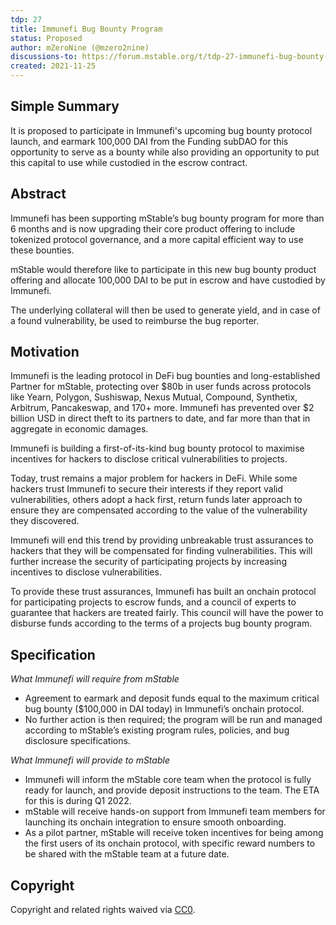 ```yaml
---
tdp: 27
title: Immunefi Bug Bounty Program
status: Proposed
author: mZeroNine (@mzero2nine)
discussions-to: https://forum.mstable.org/t/tdp-27-immunefi-bug-bounty-program/721
created: 2021-11-25
---
```


## Simple Summary

It is proposed to participate in Immunefi's upcoming bug bounty protocol launch, and earmark 100,000 DAI from the Funding subDAO for this opportunity to serve as a bounty while also providing an opportunity to put this capital to use while custodied in the escrow contract.

## Abstract

Immunefi has been supporting mStable’s bug bounty program for more than 6 months and is now upgrading their core product offering to include tokenized protocol governance, and a more capital efficient way to use these bounties.

mStable would therefore like to participate in this new bug bounty product offering and allocate 100,000 DAI to be put in escrow and have custodied by Immunefi.

The underlying collateral will then be used to generate yield, and in case of a found vulnerability, be used to reimburse the bug reporter.

## Motivation

Immunefi is the leading protocol in DeFi bug bounties and long-established Partner for mStable, protecting over $80b in user funds across protocols like Yearn, Polygon, Sushiswap, Nexus Mutual, Compound, Synthetix, Arbitrum, Pancakeswap, and 170+ more. Immunefi has prevented over $2 billion USD in direct theft to its partners to date, and far more than that in aggregate in economic damages.

Immunefi is building a first-of-its-kind bug bounty protocol to maximise incentives for hackers to disclose critical vulnerabilities to projects.

Today, trust remains a major problem for hackers in DeFi. While some hackers trust Immunefi to secure their interests if they report valid vulnerabilities, others adopt a hack first, return funds later approach to ensure they are compensated according to the value of the vulnerability they discovered.

Immunefi will end this trend by providing unbreakable trust assurances to hackers that they will be compensated for finding vulnerabilities. This will further increase the security of participating projects by increasing incentives to disclose vulnerabilities.

To provide these trust assurances, Immunefi has built an onchain protocol for participating projects to escrow funds, and a council of experts to guarantee that hackers are treated fairly. This council will have the power to disburse funds according to the terms of a projects bug bounty program.

## Specification

_What Immunefi will require from mStable_

- Agreement to earmark and deposit funds equal to the maximum critical bug bounty ($100,000 in DAI today) in Immunefi’s onchain protocol.
- No further action is then required; the program will be run and managed according to mStable’s existing program rules, policies, and bug disclosure specifications.

_What Immunefi will provide to mStable_

- Immunefi will inform the mStable core team when the protocol is fully ready for launch, and provide deposit instructions to the team. The ETA for this is during Q1 2022.
- mStable will receive hands-on support from Immunefi team members for launching its onchain integration to ensure smooth onboarding.
- As a pilot partner, mStable will receive token incentives for being among the first users of its onchain protocol, with specific reward numbers to be shared with the mStable team at a future date.

## Copyright

Copyright and related rights waived via [CC0](https://creativecommons.org/publicdomain/zero/1.0/).
